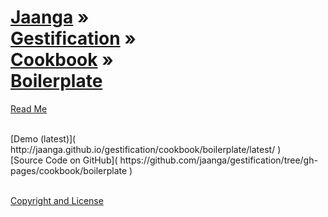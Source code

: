[Jaanga](../../../index.html ) &raquo;<br>[Gestification](../../index.html ) &raquo;<br>[Cookbook]( ../index.html ) &raquo;<br>[Boilerplate]( ./index.html )
===

<p id=rm >
	<a href=JavaScript:displayPage("#readme.md#rm"); >Read Me</a>
</p>

<br>
	[Demo (latest)]( http://jaanga.github.io/gestification/cookbook/boilerplate/latest/ )

<br>
	[Source Code on GitHub]( https://github.com/jaanga/gestification/tree/gh-pages/cookbook/boilerplate )
<br>

<br>
  
[Copyright and License]( https://github.com/jaanga/jaanga.github.io/blob/master/jaanga-copyright-and-mit-license.md )
